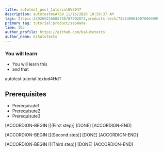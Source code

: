 ```yaml
---
title: autotest_pool_tutorial6V3047
description: autotestmsA75D_11/16/2020 10:59:37 AM
tags: [topic:139269250608756787992873,products:tech/73554900100700000996,tutorial:experience/advanced]
primary_tag: tutorial:product/sapHana
time: 163
author_profile: https://github.com/ksAutotests
author_name: ksAutotests
---
```

### You will learn
- You will learn this
- and that

autotest tutorial textod4HdT

## Prerequisites
- Prerequisute1
- Prerequisute2
- Prerequisute3

[ACCORDION-BEGIN [](First step)]
[DONE]
[ACCORDION-END]

[ACCORDION-BEGIN [](Second step)]
[DONE]
[ACCORDION-END]

[ACCORDION-BEGIN [](Third step)]
[DONE]
[ACCORDION-END]

